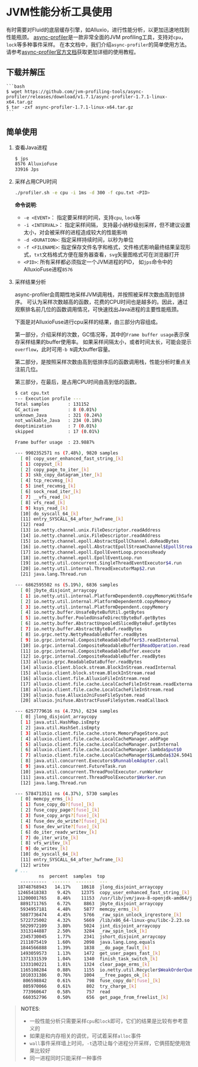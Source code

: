 # JVM性能分析工具使用

有时需要对Fluid的底层缓存引擎，如Alluxio，进行性能分析，以更加迅速地找到性能瓶颈。
[async-profiler](https://github.com/jvm-profiling-tools/async-profiler)是一款非常全面的JVM profiling工具，支持对`cpu`，`lock`等多种事件采样。
在本文档中，我们介绍`async-profiler`的简单使用方法。
请参考[async-profiler官方文档](https://github.com/jvm-profiling-tools/async-profiler)获取更加详细的使用教程。

## 下载并解压
    ```bash
    $ wget https://github.com/jvm-profiling-tools/async-profiler/releases/download/v1.7.1/async-profiler-1.7.1-linux-x64.tar.gz
    $ tar -zxf async-profiler-1.7.1-linux-x64.tar.gz
    ```

## 简单使用

1. 查看Java进程
    ```bash
    $ jps
    8576 AlluxioFuse
    33916 Jps
    ```

2. 采样占用CPU时间
    ```bash
    ./profiler.sh -e cpu -i 1ms -d 300 -f cpu.txt <PID>
    ```

    **命令说明**:
    - `-e <EVENT>`： 指定要采样的时间，支持`cpu`, `lock`等
    - `-i <INTERVAL>`： 指定采样间隔， 支持最小纳秒级别采样，但不建议设置太小，对会被采样的进程造成较大的性能影响
    - `-d <DURATION>`: 指定采样持续时间，以秒为单位
    - `-f <FILENAME>`: 指定保存文件名字和格式，文件格式影响最终结果呈现形式，`txt`文档格式方便在服务器查看，`svg`矢量图格式可在浏览器打开
    - `<PID>`: 所有采样都必须指定一个JVM进程的PID， 如`jps`命令中的AlluxioFuse进程`8576`

3. 采样结果分析

    async-profiler会周期性地采样JVM调用栈，并按照被采样次数由高到低排序。
    可认为采样次数越高的函数，花费的CPU时间也是越多的。因此，通过观察排名前几位的函数调用情况，可快速找出Java进程的主要性能瓶颈。
    
    下面是对AlluxioFuse进行cpu采样的结果，由三部分内容组成。
    
    第一部分，介绍采样的次数，GC情况等，其中的`Frame buffer usage`表示保存采样结果的buffer使用率。
    如果采样间隔太小，或者时间太长，可能会提示`overflow`，此时可用`-b N`调大buffer容量。
    
    第二部分，是按照采样次数由高到低排序后的函数调用栈，性能分析时重点关注前几位。
    
    第三部分，在最后，是占用CPU时间由高到低的函数。
    ```bash
    $ cat cpu.txt
    --- Execution profile ---
    Total samples       : 131152
    GC_active           : 8 (0.01%)
    unknown_Java        : 321 (0.24%)
    not_walkable_Java   : 234 (0.18%)
    deoptimization      : 7 (0.01%)
    skipped             : 17 (0.01%)
    
    Frame buffer usage  : 23.9887%
    
    --- 9902352571 ns (7.48%), 9820 samples
      [ 0] copy_user_enhanced_fast_string_[k]
      [ 1] copyout_[k]
      [ 2] copy_page_to_iter_[k]
      [ 3] skb_copy_datagram_iter_[k]
      [ 4] tcp_recvmsg_[k]
      [ 5] inet_recvmsg_[k]
      [ 6] sock_read_iter_[k]
      [ 7] __vfs_read_[k]
      [ 8] vfs_read_[k]
      [ 9] ksys_read_[k]
      [10] do_syscall_64_[k]
      [11] entry_SYSCALL_64_after_hwframe_[k]
      [12] read
      [13] io.netty.channel.unix.FileDescriptor.readAddress
      [14] io.netty.channel.unix.FileDescriptor.readAddress
      [15] io.netty.channel.epoll.AbstractEpollChannel.doReadBytes
      [16] io.netty.channel.epoll.AbstractEpollStreamChannel$EpollStreamUnsafe.epollInReady
      [17] io.netty.channel.epoll.EpollEventLoop.processReady
      [18] io.netty.channel.epoll.EpollEventLoop.run
      [19] io.netty.util.concurrent.SingleThreadEventExecutor$4.run
      [20] io.netty.util.internal.ThreadExecutorMap$2.run
      [21] java.lang.Thread.run
    
    --- 6862595502 ns (5.19%), 6836 samples
      [ 0] jbyte_disjoint_arraycopy
      [ 1] io.netty.util.internal.PlatformDependent0.copyMemoryWithSafePointPolling
      [ 2] io.netty.util.internal.PlatformDependent0.copyMemory
      [ 3] io.netty.util.internal.PlatformDependent.copyMemory
      [ 4] io.netty.buffer.UnsafeByteBufUtil.getBytes
      [ 5] io.netty.buffer.PooledUnsafeDirectByteBuf.getBytes
      [ 6] io.netty.buffer.AbstractUnpooledSlicedByteBuf.getBytes
      [ 7] io.netty.buffer.AbstractByteBuf.readBytes
      [ 8] io.grpc.netty.NettyReadableBuffer.readBytes
      [ 9] io.grpc.internal.CompositeReadableBuffer$3.readInternal
      [10] io.grpc.internal.CompositeReadableBuffer$ReadOperation.read
      [11] io.grpc.internal.CompositeReadableBuffer.execute
      [12] io.grpc.internal.CompositeReadableBuffer.readBytes
      [13] alluxio.grpc.ReadableDataBuffer.readBytes
      [14] alluxio.client.block.stream.BlockInStream.readInternal
      [15] alluxio.client.block.stream.BlockInStream.read
      [16] alluxio.client.file.AlluxioFileInStream.read
      [17] alluxio.client.file.cache.LocalCacheFileInStream.readExternalPage
      [18] alluxio.client.file.cache.LocalCacheFileInStream.read
      [19] alluxio.fuse.AlluxioJniFuseFileSystem.read
      [20] alluxio.jnifuse.AbstractFuseFileSystem.readCallback
    
    --- 6257779616 ns (4.73%), 6234 samples
      [ 0] jlong_disjoint_arraycopy
      [ 1] java.util.HashMap.isEmpty
      [ 2] java.util.HashSet.isEmpty
      [ 3] alluxio.client.file.cache.store.MemoryPageStore.put
      [ 4] alluxio.client.file.cache.LocalCacheManager.addPage
      [ 5] alluxio.client.file.cache.LocalCacheManager.putInternal
      [ 6] alluxio.client.file.cache.LocalCacheManager.lambda$put$0
      [ 7] alluxio.client.file.cache.LocalCacheManager$$Lambda$324.504173880.run
      [ 8] java.util.concurrent.Executors$RunnableAdapter.call
      [ 9] java.util.concurrent.FutureTask.run
      [10] java.util.concurrent.ThreadPoolExecutor.runWorker
      [11] java.util.concurrent.ThreadPoolExecutor$Worker.run
      [12] java.lang.Thread.run
    
    --- 5784713511 ns (4.37%), 5730 samples
      [ 0] memcpy_erms_[k]
      [ 1] fuse_copy_do?[fuse]_[k]
      [ 2] fuse_copy_page?[fuse]_[k]
      [ 3] fuse_copy_args?[fuse]_[k]
      [ 4] fuse_dev_do_write?[fuse]_[k]
      [ 5] fuse_dev_write?[fuse]_[k]
      [ 6] do_iter_readv_writev_[k]
      [ 7] do_iter_write_[k]
      [ 8] vfs_writev_[k]
      [ 9] do_writev_[k]
      [10] do_syscall_64_[k]
      [11] entry_SYSCALL_64_after_hwframe_[k]
      [12] writev
    # ...
             ns  percent  samples  top
      ----------  -------  -------  ---
     18748768943   14.17%    18618  jlong_disjoint_arraycopy
     12465418383    9.42%    12375  copy_user_enhanced_fast_string_[k]
     11200001765    8.46%    11153  /usr/lib/jvm/java-8-openjdk-amd64/jre/lib/amd64/server/libjvm.so
      8891711765    6.72%     8863  jbyte_disjoint_arraycopy
      5934957181    4.48%     5877  memcpy_erms_[k]
      5887736474    4.45%     5766  _raw_spin_unlock_irqrestore_[k]
      5722725002    4.32%     5669  /lib/x86_64-linux-gnu/libc-2.23.so
      5029972109    3.80%     5024  jint_disjoint_arraycopy
      3313144887    2.50%     3284  _raw_spin_lock_[k]
      2345730045    1.77%     2341  jshort_disjoint_arraycopy
      2111075419    1.60%     2098  java.lang.Long.equals
      1844566888    1.39%     1838  __do_page_fault_[k]
      1493059573    1.13%     1472  get_user_pages_fast_[k]
      1371331539    1.04%     1340  finish_task_switch_[k]
      1333100221    1.01%     1324  clear_page_erms_[k]
      1165108284    0.88%     1155  io.netty.util.Recycler$WeakOrderQueue.transfer
      1010331386    0.76%     1004  __free_pages_ok_[k]
       806598842    0.61%      798  fuse_copy_do?[fuse]_[k]
       805970066    0.61%      802  try_charge_[k]
       773960647    0.58%      757  read
       660352796    0.50%      656  get_page_from_freelist_[k]
    ```
> **NOTES**:
> - 一般性能分析只需要采样`cpu`和`lock`即可，它们的结果是比较有参考意义的
> - 如果是和内存相关的调优，可试着采样`alloc`事件
> - `wall`事件采样墙上时间，`-t`选项让每个进程分开采样，它俩搭配使用效果比较好
> - 同一进程同时只能采样一种事件
